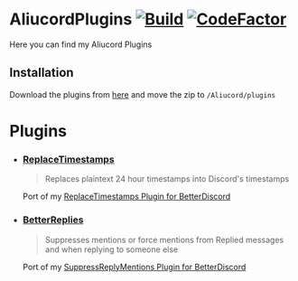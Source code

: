 # AliucordPlugins [![Build](https://github.com/HypedDomi/AliucordPlugins/actions/workflows/build.yml/badge.svg)](https://github.com/HypedDomi/AliucordPlugins/tree/builds) [![CodeFactor](https://www.codefactor.io/repository/github/hypeddomi/aliucordplugins/badge)](https://www.codefactor.io/repository/github/hypeddomi/aliucordplugins)
Here you can find my Aliucord Plugins

## Installation
Download the plugins from [here](https://github.com/HypedDomi/AliucordPlugins/tree/builds) and move the zip to `/Aliucord/plugins`

# Plugins
- ### [ReplaceTimestamps](https://github.com/HypedDomi/AliucordPlugins/raw/builds/ReplaceTimestamps.zip)
    > Replaces plaintext 24 hour timestamps into Discord's timestamps

    Port of my [ReplaceTimestamps Plugin for BetterDiscord](https://github.com/HypedDomi/BetterDiscordStuff/tree/main/Plugins/ReplaceTimestamps)

- ### [BetterReplies](https://github.com/HypedDomi/AliucordPlugins/raw/builds/SuppressReplyMentions.zip)
    > Suppresses mentions or force mentions from Replied messages and when replying to someone else

    Port of my [SuppressReplyMentions Plugin for BetterDiscord](https://github.com/HypedDomi/BetterDiscordStuff/tree/main/Plugins/SuppressReplyMentions)
